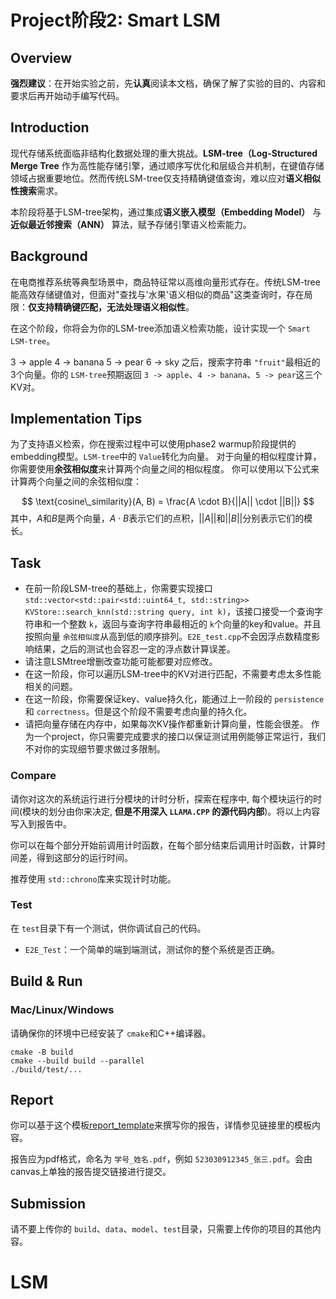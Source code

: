 # Project阶段2: Smart LSM

## Overview
**强烈建议**：在开始实验之前，先**认真**阅读本文档，确保了解了实验的目的、内容和要求后再开始动手编写代码。

## Introduction

现代存储系统面临非结构化数据处理的重大挑战。**LSM-tree（Log-Structured Merge Tree** 作为高性能存储引擎，通过顺序写优化和层级合并机制，在键值存储领域占据重要地位。然而传统LSM-tree仅支持精确键值查询，难以应对**语义相似性搜索**需求。

本阶段将基于LSM-tree架构，通过集成**语义嵌入模型（Embedding Model）** 与 **近似最近邻搜索（ANN）** 算法，赋予存储引擎语义检索能力。

## Background

在电商推荐系统等典型场景中，商品特征常以高维向量形式存在。传统LSM-tree能高效存储键值对，但面对"查找与'水果'语义相似的商品"这类查询时，存在局限：**仅支持精确键匹配，无法处理语义相似性**。

在这个阶段，你将会为你的LSM-tree添加语义检索功能，设计实现一个 `Smart LSM-tree`。

3 -> apple
4 -> banana
5 -> pear
6 -> sky
之后，搜索字符串 `"fruit"`最相近的3个向量。你的 `LSM-tree`预期返回 `3 -> apple`、`4 -> banana`、`5 -> pear`这三个KV对。

## Implementation Tips
为了支持语义检索，你在搜索过程中可以使用phase2 warmup阶段提供的embedding模型。`LSM-tree`中的 `Value`转化为向量。
对于向量的相似程度计算，你需要使用**余弦相似度**来计算两个向量之间的相似程度。
你可以使用以下公式来计算两个向量之间的余弦相似度：

$$
\text{cosine\_similarity}(A, B) = \frac{A \cdot B}{||A|| \cdot ||B||}
$$
其中，$A$和$B$是两个向量，$A \cdot B$表示它们的点积，$||A||$和$||B||$分别表示它们的模长。

## Task
- 在前一阶段LSM-tree的基础上，你需要实现接口 `std::vector<std::pair<std::uint64_t, std::string>> KVStore::search_knn(std::string query, int k)`，该接口接受一个查询字符串和一个整数 `k`，返回与查询字符串最相近的 `k`个向量的key和value。并且按照向量 `余弦相似度`从高到低的顺序排列。`E2E_test.cpp`不会因浮点数精度影响结果，之后的测试也会容忍一定的浮点数计算误差。
- 请注意LSMtree增删改查功能可能都要对应修改。
- 在这一阶段，你可以遍历LSM-tree中的KV对进行匹配，不需要考虑太多性能相关的问题。
- 在这一阶段，你需要保证key、value持久化，能通过上一阶段的 `persistence`和 `correctness`。但是这个阶段不需要考虑向量的持久化。
- 请把向量存储在内存中，如果每次KV操作都重新计算向量，性能会很差。
作为一个project，你只需要完成要求的接口以保证测试用例能够正常运行，我们不对你的实现细节要求做过多限制。

### Compare
请你对这次的系统运行进行分模块的计时分析，探索在程序中, 每个模块运行的时间(模块的划分由你来决定, **但是不用深入 `LLAMA.CPP` 的源代码内部**)。将以上内容写入到报告中。

你可以在每个部分开始前调用计时函数，在每个部分结束后调用计时函数，计算时间差，得到这部分的运行时间。

推荐使用 `std::chrono`库来实现计时功能。

### Test

在 `test`目录下有一个测试，供你调试自己的代码。

- `E2E_Test`：一个简单的端到端测试，测试你的整个系统是否正确。

## Build & Run

### Mac/Linux/Windows

请确保你的环境中已经安装了 `cmake`和C++编译器。

```
cmake -B build
cmake --build build --parallel
./build/test/...
 ```
## Report

你可以基于这个模板[report_template](https://latex.sjtu.edu.cn/4184116212ttcjdwbsfbgc#2b04b7)来撰写你的报告，详情参见链接里的模板内容。

报告应为pdf格式，命名为 `学号_姓名.pdf`，例如 `523030912345_张三.pdf`。会由canvas上单独的报告提交链接进行提交。

## Submission
 



请不要上传你的 `build`、`data`、`model`、`test`目录，只需要上传你的项目的其他内容。
# LSM
